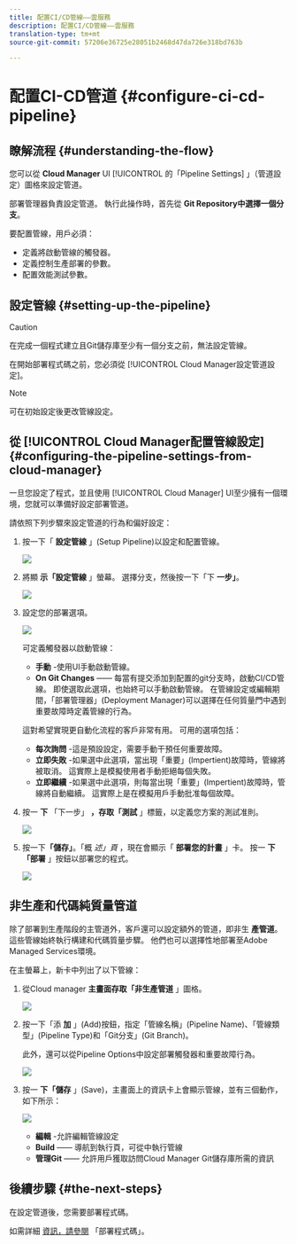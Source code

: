 ```yaml
---
title: 配置CI/CD管線——雲服務
description: 配置CI/CD管線——雲服務
translation-type: tm+mt
source-git-commit: 57206e36725e28051b2468d47da726e318bd763b

---
```



# 配置CI-CD管道 {#configure-ci-cd-pipeline}


## 瞭解流程 {#understanding-the-flow}

您可以從 **Cloud Manager** UI [!UICONTROL 的「Pipeline Settings] 」（管道設定）圖格來設定管道。

部署管理器負責設定管道。 執行此操作時，首先從 **Git Repository中選擇一個分支**。

要配置管線，用戶必須：

* 定義將啟動管線的觸發器。
* 定義控制生產部署的參數。
* 配置效能測試參數。

## 設定管線 {#setting-up-the-pipeline}

>[!CAUTION]
>
>在完成一個程式建立且Git儲存庫至少有一個分支之前，無法設定管線。

在開始部署程式碼之前，您必須從 [!UICONTROL Cloud Manager設定管道設定]。

>[!NOTE]
>
>可在初始設定後更改管線設定。

## 從 [!UICONTROL Cloud Manager配置管線設定]{#configuring-the-pipeline-settings-from-cloud-manager}

一旦您設定了程式，並且使用 [!UICONTROL Cloud Manager] UI至少擁有一個環境，您就可以準備好設定部署管道。

請依照下列步驟來設定管道的行為和偏好設定：

1. 按一下「 **設定管線** 」(Setup Pipeline)以設定和配置管線。

   ![](assets/set-up-pipeline1.png)

1. 將顯 **示「設定管線** 」螢幕。 選擇分支，然後按一下「下 **一步」**。

   ![](assets/set-up-pipeline2.png)

1. 設定您的部署選項。

   ![](assets/set-up-pipeline3.png)

   可定義觸發器以啟動管線：

   * **手動** -使用UI手動啟動管線。
   * **On Git Changes** —— 每當有提交添加到配置的git分支時，啟動CI/CD管線。 即使選取此選項，也始終可以手動啟動管線。
   在管線設定或編輯期間，「部署管理器」(Deployment Manager)可以選擇在任何質量門中遇到重要故障時定義管線的行為。

   這對希望實現更自動化流程的客戶非常有用。 可用的選項包括：

   * **每次詢問** -這是預設設定，需要手動干預任何重要故障。
   * **立即失敗** -如果選中此選項，當出現「重要」(Impertient)故障時，管線將被取消。 這實際上是模擬使用者手動拒絕每個失敗。
   * **立即繼續** -如果選中此選項，則每當出現「重要」(Impertient)故障時，管線將自動繼續。 這實際上是在模擬用戶手動批准每個故障。


1. 按一 **下** 「下一步」 **，存取「測試** 」標籤，以定義您方案的測試准則。

   ![](assets/set-up-pipeline4.png)

1. 按一下&#x200B;**「儲存」**。「概 *述」頁* ，現在會顯示「 **部署您的計畫** 」卡。 按一 **下「部署** 」按鈕以部署您的程式。

   ![](assets/configure-pipeline5.png)


## 非生產和代碼純質量管道

除了部署到生產階段的主管道外，客戶還可以設定額外的管道，即非生 **產管道**。 這些管線始終執行構建和代碼質量步驟。 他們也可以選擇性地部署至Adobe Managed Services環境。

在主螢幕上，新卡中列出了以下管線：

1. 從Cloud manager **主畫面存取「非生產管道** 」圖格。

   ![](assets/configure-pipeline6.png)

1. 按一下「添 **加** 」(Add)按鈕，指定「管線名稱」(Pipeline Name)、「管線類型」(Pipeline Type)和「Git分支」(Git Branch)。

   此外，還可以從Pipeline Options中設定部署觸發器和重要故障行為。

   ![](assets/set-up-pipeline7.png)

1. 按一 **下「儲存** 」(Save)，主畫面上的資訊卡上會顯示管線，並有三個動作，如下所示：

   ![](assets/configure-pipeline8.png)

   * **編輯** -允許編輯管線設定
   * **Build** —— 導航到執行頁，可從中執行管線
   * **管理Git** —— 允許用戶獲取訪問Cloud Manager Git儲存庫所需的資訊



## 後續步驟 {#the-next-steps}

在設定管道後，您需要部署程式碼。

如需詳細 [資訊，請參閱](deploy-code.md) 「部署程式碼」。

